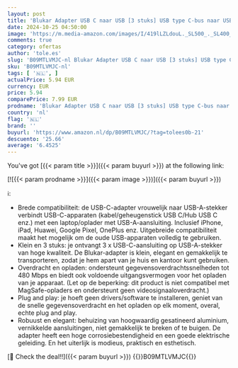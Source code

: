 ```yaml
---
layout: post
title: 'Blukar Adapter USB C naar USB [3 stuks] USB type C-bus naar USB A-stekker lader type C naar USB A aluminium snellaad/datasync voor iPhone 13/12/11/X/XR  iPad Pro  Galaxy S20'
date: 2024-10-25 04:50:00
image: 'https://m.media-amazon.com/images/I/419lLZLdouL._SL500_._SL400_.jpg'
comments: true
category: ofertas
author: 'tole.es'
slug: 'B09MTLVMJC-nl Blukar Adapter USB C naar USB [3 stuks] USB type C-bus...'
sku: 'B09MTLVMJC-nl'
tags: [ '🇳🇱', ]
actualPrice: 5.94 EUR
currency: EUR
price: 5.94
comparePrice: 7.99 EUR
prodname: 'Blukar Adapter USB C naar USB [3 stuks] USB type C-bus naar USB A-stekker lader type C naar USB A aluminium snellaad/datasync voor iPhone 13/12/11/X/XR  iPad Pro  Galaxy S20'
country: 'nl'
flag: '🇳🇱'
brand: ''
buyurl: 'https://www.amazon.nl/dp/B09MTLVMJC/?tag=tolees0b-21'
descuento: '25.66'
average: '6.4525'
---
```


You've got [{{< param title >}}]({{< param buyurl >}}) at the following link:

[![{{< param prodname >}}]({{< param image >}})]({{< param buyurl >}})

ℹ️:

- Brede compatibiliteit: de USB-C-adapter vrouwelijk naar USB-A-stekker verbindt USB-C-apparaten (kabel/geheugenstick USB C/Hub USB C enz.) met een laptop/oplader met USB-A-aansluiting. Inclusief iPhone, iPad, Huawei, Google Pixel, OnePlus enz. Uitgebreide compatibiliteit maakt het mogelijk om de oude USB-apparaten volledig te gebruiken.
- Klein en 3 stuks: je ontvangt 3 x USB-C-aansluiting op USB-A-stekker van hoge kwaliteit. De Blukar-adapter is klein, elegant en gemakkelijk te transporteren, zodat je hem apart van je huis en kantoor kunt gebruiken.
- Overdracht en opladen: ondersteunt gegevensoverdrachtssnelheden tot 480 Mbps en biedt ook voldoende uitgangsvermogen voor het opladen van je apparaat. (Let op de beperking: dit product is niet compatibel met MagSafe-opladers en ondersteunt geen videosignaaloverdracht.)
- Plug and play: je hoeft geen drivers/software te installeren, geniet van de snelle gegevensoverdracht en het opladen op elk moment, overal, echte plug and play.
- Robuust en elegant: behuizing van hoogwaardig gesatineerd aluminium, vernikkelde aansluitingen, niet gemakkelijk te breken of te buigen. De adapter heeft een hoge corrosiebestendigheid en een goede elektrische geleiding. En het uiterlijk is modieus, praktisch en esthetisch.

[🛒 Check the deal!!]({{< param buyurl >}})
{{<world>}}B09MTLVMJC{{</world>}}

